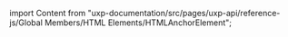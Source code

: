 
import Content from "uxp-documentation/src/pages/uxp-api/reference-js/Global Members/HTML Elements/HTMLAnchorElement";

<Content query="product=photoshop"/>
